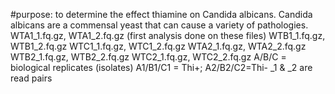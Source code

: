 #purpose: to determine the effect thiamine on Candida albicans.
Candida albicans are a commensal yeast that can cause a variety of pathologies. 
WTA1_1.fq.gz, WTA1_2.fq.gz (first analysis done on these files)
WTB1_1.fq.gz, WTB1_2.fq.gz
WTC1_1.fq.gz, WTC1_2.fq.gz
WTA2_1.fq.gz, WTA2_2.fq.gz
WTB2_1.fq.gz, WTB2_2.fq.gz
WTC2_1.fq.gz, WTC2_2.fq.gz
A/B/C = biological replicates (isolates)
A1/B1/C1 = Thi+; A2/B2/C2=Thi-
_1 & _2 are read pairs
